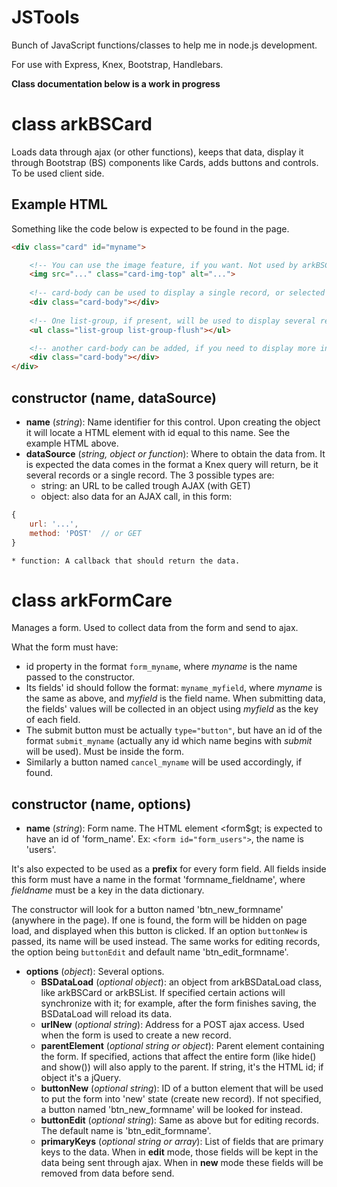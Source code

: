 # JSTools
Bunch of JavaScript functions/classes to help me in node.js development.

For use with Express, Knex, Bootstrap, Handlebars.

**Class documentation below is a work in progress**

# class arkBSCard

Loads data through ajax (or other functions), keeps that data, display it through Bootstrap (BS) components like Cards, adds buttons and controls.
To be used client side.

## Example HTML

Something like the code below is expected to be found in the page.
```HTML
<div class="card" id="myname">

	<!-- You can use the image feature, if you want. Not used by arkBSCard -->
	<img src="..." class="card-img-top" alt="...">
	
	<!-- card-body can be used to display a single record, or selected info. Or for a search form. -->
	<div class="card-body"></div>
	
	<!-- One list-group, if present, will be used to display several records. -->
	<ul class="list-group list-group-flush"></ul>

	<!-- another card-body can be added, if you need to display more info on the same card. -->
	<div class="card-body"></div>
</div>
```

## constructor (name, dataSource)
* **name** (_string_): Name identifier for this control. 
Upon creating the object it will locate a HTML element with id equal to this name. See the example HTML above.
* **dataSource** (_string, object or function_): Where to obtain the data from. It is expected the data comes in the format a Knex query will return, be it several records or a single record. The 3 possible types are:
	* string: an URL to be called trough AJAX (with GET)
	* object: also data for an AJAX call, in this form:
```JavaScript
{
	url: '...',
	method: 'POST'	// or GET
}
```
	* function: A callback that should return the data.


# class arkFormCare

Manages a form. Used to collect data from the form and send to ajax.

What the form must have:
* id property in the format `form_myname`, where _myname_ is the name passed to the constructor.
* Its fields' id should follow the format: `myname_myfield`, where _myname_ is the same as above, and _myfield_ is the field name. When submitting data, the fields' values will be collected in an object using _myfield_ as the key of each field.
* The submit button must be actually `type="button"`, but have an id of the format `submit_myname` (actually any id which name begins with _submit_ will be used). Must be inside the form.
* Similarly a button named `cancel_myname` will be used accordingly, if found.

## constructor (name, options)

* **name** (_string_): Form name. The HTML element &lt;form$gt; is expected to have an id of 'form_name'. Ex: `<form id="form_users">`, the name is 'users'.

It's also expected to be used as a **prefix** for every form field. All fields inside this form must have a name in the format 'formname_fieldname', where _fieldname_ must be a key in the data dictionary.

The constructor will look for a button named 'btn_new_formname' (anywhere in the page). If one is found, the form will be hidden on page load, and displayed when this button is clicked. If an option `buttonNew` is passed, its name will be used instead. The same works for editing records, the option being `buttonEdit` and default name 'btn_edit_formname'.

* **options** (_object_): Several options.
	* **BSDataLoad** (_optional object_): an object from arkBSDataLoad class, like arkBSCard or arkBSList. If specified certain actions will synchronize with it; for example, after the form finishes saving, the BSDataLoad will reload its data.
	* **urlNew** (_optional string_): Address for a POST ajax access. Used when the form is used to create a new record.
	* **parentElement** (_optional string or object_): Parent element containing the form. If specified, actions that affect the entire form (like hide() and show()) will also apply to the parent. If string, it's the HTML id; if object it's a jQuery.
	* **buttonNew** (_optional string_): ID of a button element that will be used to put the form into 'new' state (create new record). If not specified, a button named 'btn_new_formname' will be looked for instead.
	* **buttonEdit** (_optional string_): Same as above but for editing records. The default name is 'btn_edit_formname'.
	* **primaryKeys** (_optional string or array_): List of fields that are primary keys to the data. When in **edit** mode, those fields will be kept in the data being sent through ajax. When in **new** mode these fields will be removed from data before send. 
